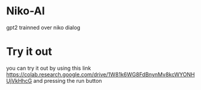 # Niko-AI
gpt2 trainned over niko dialog

# Try it out
you can try it out by using this link https://colab.research.google.com/drive/1W81k6WG8FdBnynMv8kcWYONHUjVkHhcG and pressing the run button
